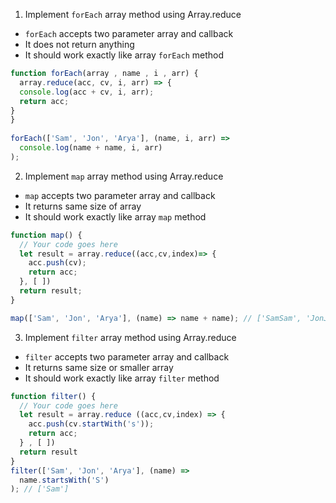 1. Implement `forEach` array method using Array.reduce

- `forEach` accepts two parameter array and callback
- It does not return anything
- It should work exactly like array `forEach` method

```js
function forEach(array , name , i , arr) {
  array.reduce(acc, cv, i, arr) => {
  console.log(acc + cv, i, arr);
  return acc;
}
}
  
forEach(['Sam', 'Jon', 'Arya'], (name, i, arr) =>
  console.log(name + name, i, arr)
);
```

2. Implement `map` array method using Array.reduce

- `map` accepts two parameter array and callback
- It returns same size of array
- It should work exactly like array `map` method

```js
function map() {
  // Your code goes here
  let result = array.reduce((acc,cv,index)=> {
    acc.push(cv);
    return acc;
  }, [ ])
  return result;
}

map(['Sam', 'Jon', 'Arya'], (name) => name + name); // ['SamSam', 'JonJon', 'AryaArya']
```

3. Implement `filter` array method using Array.reduce

- `filter` accepts two parameter array and callback
- It returns same size or smaller array
- It should work exactly like array `filter` method

```js
function filter() {
  // Your code goes here
  let result = array.reduce ((acc,cv,index) => {
    acc.push(cv.startWith('s'));
    return acc;
  } , [ ])
  return result
}
filter(['Sam', 'Jon', 'Arya'], (name) =>
  name.startsWith('S')
); // ['Sam']
```
